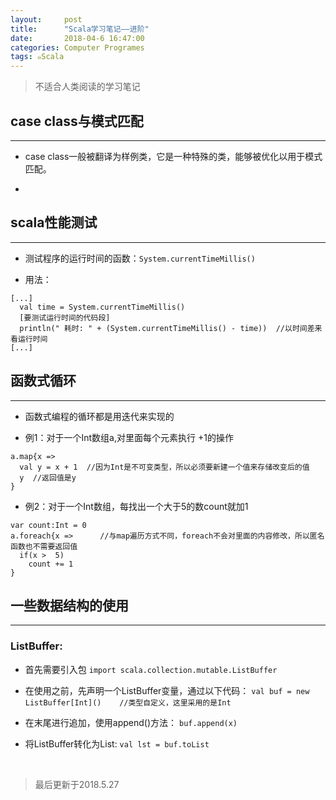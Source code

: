 ```yaml
---
layout:     post
title:      "Scala学习笔记——进阶"
date:       2018-04-6 16:47:00
categories: Computer Programes
tags: ๑Scala
---
```


> 不适合人类阅读的学习笔记  

## case class与模式匹配
---
- case class一般被翻译为样例类，它是一种特殊的类，能够被优化以用于模式匹配。

-

## scala性能测试
---
- 测试程序的运行时间的函数：`System.currentTimeMillis()`

- 用法：
```
[...]
  val time = System.currentTimeMillis()
  [要测试运行时间的代码段]
  println(" 耗时: " + (System.currentTimeMillis() - time))  //以时间差来看运行时间
[...]
```

## 函数式循环
---

- 函数式编程的循环都是用迭代来实现的

- 例1：对于一个Int数组a,对里面每个元素执行 +1的操作
```
a.map{x =>
  val y = x + 1  //因为Int是不可变类型，所以必须要新建一个值来存储改变后的值
  y  //返回值是y
}
```

- 例2：对于一个Int数组，每找出一个大于5的数count就加1
```
var count:Int = 0
a.foreach{x =>      //与map遍历方式不同，foreach不会对里面的内容修改，所以匿名函数也不需要返回值
  if(x >  5)
    count += 1
}
```

## 一些数据结构的使用
---

### ListBuffer:

- 首先需要引入包 `import scala.collection.mutable.ListBuffer`

- 在使用之前，先声明一个ListBuffer变量，通过以下代码：
`val buf = new ListBuffer[Int]()    //类型自定义，这里采用的是Int`

- 在末尾进行追加，使用append()方法：
`buf.append(x)`

- 将ListBuffer转化为List:
`val lst = buf.toList`


<br>

> 最后更新于2018.5.27
